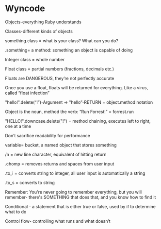 # Wyncode

Objects-everything Ruby understands

Classes-different kinds of objects

something.class = what is your class? What can you do?

.something= a method: something an object is capable of doing

Integer class = whole number

Float class = partial numbers (fractions, decimals etc.)

Floats are DANGEROUS, they’re not perfectly accurate

Once you use a float, floats will be returned for everything. Like a virus, called “float infection”

 "hello!".delete(“!”)-Argument
=> "hello”-RETURN = object.method notation

Object is the noun, method the verb: “Run Forrest!” = forrest.run

"HELLO!".downcase.delete("!") = method chaining, executes left to right, one at a time

Don’t sacrifice readability for performance

variable= bucket, a named object that stores something

/n = new line character, equivalent of hitting return

.chomp = removes returns and spaces from user input

.to_i = converts string to integer, all user input is automatically a string

.to_s = converts to string

Remember: You're never going to remember everything, but you will remember- there's SOMETHING that does that, and you know how to find it

Conditional - a statement that is either true or false, used by if to determine what to do

Control flow- controlling what runs and what doesn’t
